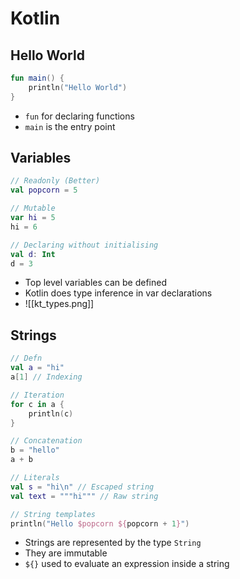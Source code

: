 # Kotlin

## Hello World

```kotlin
fun main() {
	println("Hello World")
}
```

- `fun` for declaring functions
- `main` is the entry point

## Variables

``` kotlin
// Readonly (Better)
val popcorn = 5

// Mutable
var hi = 5
hi = 6

// Declaring without initialising
val d: Int
d = 3
```

- Top level variables can be defined
- Kotlin does type inference in var declarations
- ![[kt_types.png]]

## Strings

```kotlin
// Defn
val a = "hi"
a[1] // Indexing

// Iteration
for c in a {
	println(c)
}

// Concatenation
b = "hello"
a + b

// Literals
val s = "hi\n" // Escaped string
val text = """hi""" // Raw string

// String templates
println("Hello $popcorn ${popcorn + 1}")
```

- Strings are represented by the type `String`
- They are immutable
- `${}` used to evaluate an expression inside a string